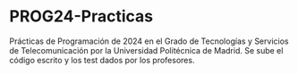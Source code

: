 # PROG24-Practicas
Prácticas de Programación de 2024 en el Grado de Tecnologías y Servicios de Telecomunicación por la Universidad Politécnica de Madrid.
Se sube el código escrito y los test dados por los profesores.
